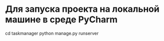 # Для запуска проекта на локальной машине в среде PyCharm
cd taskmanager
python manage.py runserver   
